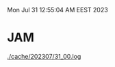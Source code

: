 Mon Jul 31 12:55:04 AM EEST 2023
# JAM
<a href='./cache/202307/31_00.log'>./cache/202307/31_00.log</a>

